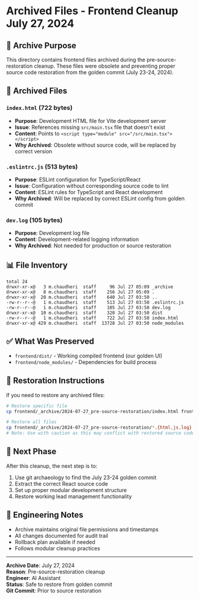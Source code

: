 # Archived Files - Frontend Cleanup July 27, 2024

## 🎯 **Archive Purpose**
This directory contains frontend files archived during the pre-source-restoration cleanup. These files were obsolete and preventing proper source code restoration from the golden commit (July 23-24, 2024).

## 📁 **Archived Files**

### `index.html` (722 bytes)
- **Purpose**: Development HTML file for Vite development server
- **Issue**: References missing `src/main.tsx` file that doesn't exist
- **Content**: Points to `<script type="module" src="/src/main.tsx"></script>`
- **Why Archived**: Obsolete without source code, will be replaced by correct version

### `.eslintrc.js` (513 bytes)
- **Purpose**: ESLint configuration for TypeScript/React
- **Issue**: Configuration without corresponding source code to lint
- **Content**: ESLint rules for TypeScript and React development
- **Why Archived**: Will be replaced by correct ESLint config from golden commit

### `dev.log` (105 bytes)
- **Purpose**: Development log file
- **Content**: Development-related logging information
- **Why Archived**: Not needed for production or source restoration

## 📊 **File Inventory**
```
total 24
drwxr-xr-x@   3 m.chaudheri  staff     96 Jul 27 05:09 _archive
drwxr-xr-x@   8 m.chaudheri  staff    256 Jul 27 05:09 .
drwxr-xr-x@  20 m.chaudheri  staff    640 Jul 27 03:50 ..
-rw-r--r--@   1 m.chaudheri  staff    513 Jul 27 03:50 .eslintrc.js
-rw-r--r--@   1 m.chaudheri  staff    105 Jul 27 03:50 dev.log
drwxr-xr-x@  10 m.chaudheri  staff    320 Jul 27 03:50 dist
-rw-r--r--@   1 m.chaudheri  staff    722 Jul 27 03:50 index.html
drwxr-xr-x@ 429 m.chaudheri  staff  13728 Jul 27 03:50 node_modules
```

## ✅ **What Was Preserved**
- `frontend/dist/` - Working compiled frontend (our golden UI)
- `frontend/node_modules/` - Dependencies for build process

## 🔄 **Restoration Instructions**
If you need to restore any archived files:
```bash
# Restore specific file
cp frontend/_archive/2024-07-27_pre-source-restoration/index.html frontend/

# Restore all files
cp frontend/_archive/2024-07-27_pre-source-restoration/*.{html,js,log} frontend/
# Note: Use with caution as this may conflict with restored source code
```

## 🎯 **Next Phase**
After this cleanup, the next step is to:
1. Use git archaeology to find the July 23-24 golden commit
2. Extract the correct React source code 
3. Set up proper modular development structure
4. Restore working lead management functionality

## 📝 **Engineering Notes**
- Archive maintains original file permissions and timestamps
- All changes documented for audit trail
- Rollback plan available if needed
- Follows modular cleanup practices

---
**Archive Date**: July 27, 2024  
**Reason**: Pre-source-restoration cleanup  
**Engineer**: AI Assistant  
**Status**: Safe to restore from golden commit  
**Git Commit**: Prior to source restoration 